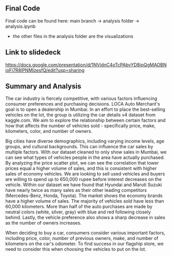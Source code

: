 ## Final Code
Final code can be found here: main branch -> analysis folder -> analysis.ipynb
 - the other files in the analysis folder are the visualizations

## Link to slidedeck
https://docs.google.com/presentation/d/1NVidnC4oTcPAbvYD8ipQgMAOBNioFi7R8lPNMIzesfQ/edit?usp=sharing


## Summary and Analysis
The car industry is fiercely competitive, with various factors influencing consumer preferences and purchasing decisions. LOCA Auto Merchant's goal is to open a dealership in Mumbai. In an effort to place the best-selling vehicles on the lot, the group is utilizing the car details v4 dataset from kaggle.com. We aim to explore the relationship between certain factors and how that affects the number of vehicles sold - specifically price, make, kilometers, color, and number of owners.

Big cities have diverse demographics, including varying income levels, age groups, and cultural backgrounds. This can influence the car sales by multiple factors. With our dataset cleaned to only show sales in Mumbai, we can see what types of vehicles people in the area have actually purchased. By analyzing the price scatter plot, we can see the correlation that lower prices equal a higher volume of sales, and this is consistent with higher sales of economy vehicles. We are looking to sell used vehicles and buyers are willing to spend up to 650,000 rupee before interest decreases on the vehicle. Within our dataset we have found that Hyundai and Maruti Suzuki have nearly twice as many sales as their other leading competitors (Mercedes-Benz, Honda, Toyota). The market shows the economy brands have a higher volume of sales. The majority of vehicles sold have less than 60,000 kilometers. More than half of the auto purchases are made by neutral colors (white, silver, gray) with blue and red following closely behind. Lastly, the  vehicle preference also shows a sharp decrease in sales as the number of owners increases.

When deciding to buy a car, consumers consider various important factors, including price, color, number of previous owners, make, and number of kilometers on the car's odometer. To find success in our flagship store, we need to consider this when choosing the vehicles to put on the lot.  